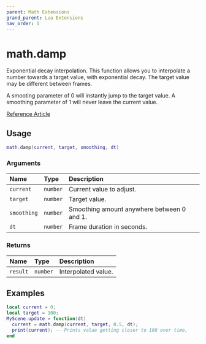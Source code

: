 ```yaml
---
parent: Math Extensions
grand_parent: Lua Extensions
nav_order: 1
---
```


# math.damp

Exponential decay interpolation. This function allows you to interpolate a number towards a target value, with exponential decay. The target value may be different between frames.

A smooting parameter of 0 will instantly jump to the target value. A smoothing parameter of 1 will never leave the current value.

[Reference Article](https://www.rorydriscoll.com/2016/03/07/frame-rate-independent-damping-using-lerp/)

## Usage

```lua
math.damp(current, target, smoothing, dt)
```

### Arguments

| Name        | Type     | Description                                |
| :---------- | :------- | :----------------------------------------- |
| `current`   | `number` | Current value to adjust.                   |
| `target`    | `number` | Target value.                              |
| `smoothing` | `number` | Smoothing amount anywhere between 0 and 1. |
| `dt`        | `number` | Frame duration in seconds.                 |

### Returns

| Name     | Type     | Description         |
| :------- | :------- | :------------------ |
| `result` | `number` | Interpolated value. |

## Examples

```lua
local current = 0;
local target = 100;
MyScene.update = function(dt)
  current = math.damp(current, target, 0.5, dt);
  print(current); -- Prints value getting closer to 100 over time,
end
```

